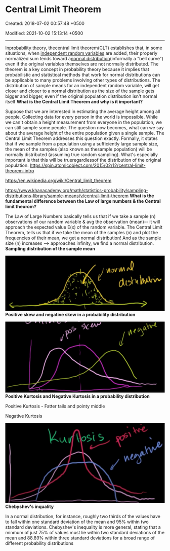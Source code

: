 # Central Limit Theorem

Created: 2018-07-02 00:57:48 +0500

Modified: 2021-10-02 15:13:14 +0500

---

In[probability theory](https://en.wikipedia.org/wiki/Probability_theory), thecentral limit theorem(CLT) establishes that, in some situations, when [independent random variables](https://en.wikipedia.org/wiki/Statistical_independence) are added, their properly normalized sum tends toward a[normal distribution](https://en.wikipedia.org/wiki/Normal_distribution)(informally a "bell curve") even if the original variables themselves are not normally distributed. The theorem is a key concept in probability theory because it implies that probabilistic and statistical methods that work for normal distributions can be applicable to many problems involving other types of distributions.
The distribution of sample means for an independent random variable, will get closer and closer to a normal distribution as the size of the sample gets bigger and bigger, even if the original population distribution isn't normal itself
**What is the Central Limit Theorem and why is it important?**

Suppose that we are interested in estimating the average height among all people. Collecting data for every person in the world is impossible. While we can't obtain a height measurement from everyone in the population, we can still sample some people. The question now becomes, what can we say about the average height of the entire population given a single sample. The Central Limit Theorem addresses this question exactly.
Formally, it states that if we sample from a population using a sufficiently large sample size, the mean of the samples (also known as thesample population) will be normally distributed (assuming true random sampling). What's especially important is that this will be trueregardlessof the distribution of the original population.
<https://spin.atomicobject.com/2015/02/12/central-limit-theorem-intro>

<https://en.wikipedia.org/wiki/Central_limit_theorem>

<https://www.khanacademy.org/math/statistics-probability/sampling-distributions-library/sample-means/v/central-limit-theorem>
**What is the fundamental difference between the Law of large numbers & the Central limit theorom?**

The Law of Large Numbers basically tells us that if we take a sample (n) observations of our random variable & avg the observation (mean)-- it will approach the expected value E(x) of the random variable.
The Central Limit Theorem, tells us that if we take the mean of the samples (n) and plot the frequencies of their mean, we get a normal distribution! And as the sample size (n) increases --> approaches infinity, we find a normal distribution.
**Sampling distribution of the sample mean**

![](media/Central-Limit-Theorem-image1.jpeg)
**Positive skew and negative skew in a probability distribution**

![](media/Central-Limit-Theorem-image2.jpeg)
**Positive Kurtosis and Negative Kurtosis in a probability distribution**

Positive Kurtosis - Fatter tails and pointy middle

Negative Kurtosis

![](media/Central-Limit-Theorem-image3.jpeg)
**Chebyshev's inquality**

In a normal distribution, for instance, roughly two thirds of the values have to fall within one standard deviation of the mean and 95% within two standard deviations. Chebyshev's inequality is more general, stating that a minmum of just 75% of values must lie within two standard deviations of the mean and 88.89% within three standard deviations for a broad range of different probability distributions
